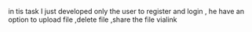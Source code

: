 in tis task I just developed only the user to register  and login ,
he have an option to upload file ,delete file ,share the file vialink
